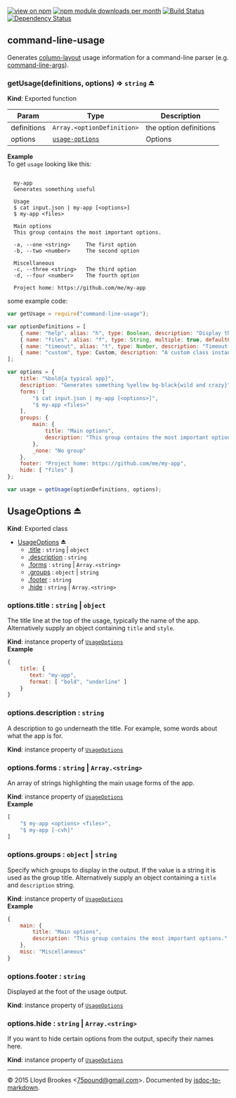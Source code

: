[![view on npm](http://img.shields.io/npm/v/command-line-usage.svg)](https://www.npmjs.org/package/command-line-usage)
[![npm module downloads per month](http://img.shields.io/npm/dm/command-line-usage.svg)](https://www.npmjs.org/package/command-line-usage)
[![Build Status](https://travis-ci.org/75lb/command-line-usage.svg?branch=master)](https://travis-ci.org/75lb/command-line-usage)
[![Dependency Status](https://david-dm.org/75lb/command-line-usage.svg)](https://david-dm.org/75lb/command-line-usage)

<a name="module_command-line-usage"></a>
## command-line-usage
Generates [column-layout](http://github.com/75lb/column-layout) usage information for a command-line parser (e.g. [command-line-args](http://github.com/75lb/command-line-args)).

<a name="exp_module_command-line-usage--getUsage"></a>
### getUsage(definitions, options) ⇒ <code>string</code> ⏏
**Kind**: Exported function  

| Param | Type | Description |
| --- | --- | --- |
| definitions | <code>Array.&lt;optionDefinition&gt;</code> | the option definitions |
| options | <code>[usage-options](#module_usage-options)</code> | Options |

**Example**  
To get `usage` looking like this:
```

  my-app
  Generates something useful

  Usage
  $ cat input.json | my-app [<options>]
  $ my-app <files>

  Main options
  This group contains the most important options.

  -a, --one <string>     The first option
  -b, --two <number>     The second option

  Miscellaneous
  -c, --three <string>   The third option
  -d, --four <number>    The fourth option

  Project home: https://github.com/me/my-app

```

some example code:
```js
var getUsage = require("command-line-usage");

var optionDefinitions = [
    { name: "help", alias: "h", type: Boolean, description: "Display this usage guide.", group: "main" },
    { name: "files", alias: "f", type: String, multiple: true, defaultOption: true, description: "The input files to process", group: "main" },
    { name: "timeout", alias: "t", type: Number, description: "Timeout value in ms", group: "main" },
    { name: "custom", type: Custom, description: "A custom class instance"}
];

var options = {
    title: "%bold{a typical app}",
    description: "Generates something %yellow bg-black{wild and crazy}",
    forms: [
        "$ cat input.json | my-app [<options>]",
        "$ my-app <files>"
    ],
    groups: {
        main: {
            title: "Main options",
            description: "This group contains the most important options."
        },
        _none: "No group"
    },
    footer: "Project home: https://github.com/me/my-app",
    hide: [ "files" ]
};

var usage = getUsage(optionDefinitions, options);
```


<a name="exp_module_usage-options--UsageOptions"></a>
## UsageOptions ⏏
**Kind**: Exported class  
* [UsageOptions](#exp_module_usage-options--UsageOptions) ⏏
  * [.title](#module_usage-options--UsageOptions+title) : <code>string</code> &#124; <code>object</code>
  * [.description](#module_usage-options--UsageOptions+description) : <code>string</code>
  * [.forms](#module_usage-options--UsageOptions+forms) : <code>string</code> &#124; <code>Array.&lt;string&gt;</code>
  * [.groups](#module_usage-options--UsageOptions+groups) : <code>object</code> &#124; <code>string</code>
  * [.footer](#module_usage-options--UsageOptions+footer) : <code>string</code>
  * [.hide](#module_usage-options--UsageOptions+hide) : <code>string</code> &#124; <code>Array.&lt;string&gt;</code>

<a name="module_usage-options--UsageOptions+title"></a>
### options.title : <code>string</code> &#124; <code>object</code>
The title line at the top of the usage, typically the name of the app. Alternatively supply an object containing `title` and `style`.

**Kind**: instance property of <code>[UsageOptions](#exp_module_usage-options--UsageOptions)</code>  
**Example**  
```js
{
    title: {
       text: "my-app",
       format: [ "bold", "underline" ]
    }
}
```
<a name="module_usage-options--UsageOptions+description"></a>
### options.description : <code>string</code>
A description to go underneath the title. For example, some words about what the app is for.

**Kind**: instance property of <code>[UsageOptions](#exp_module_usage-options--UsageOptions)</code>  
<a name="module_usage-options--UsageOptions+forms"></a>
### options.forms : <code>string</code> &#124; <code>Array.&lt;string&gt;</code>
An array of strings highlighting the main usage forms of the app.

**Kind**: instance property of <code>[UsageOptions](#exp_module_usage-options--UsageOptions)</code>  
**Example**  
```js
[
    "$ my-app <options> <files>",
    "$ my-app [-cvh]"
]
```
<a name="module_usage-options--UsageOptions+groups"></a>
### options.groups : <code>object</code> &#124; <code>string</code>
Specify which groups to display in the output. If the value is a string it is used as the group title. Alternatively supply an object containing a `title` and `description` string.

**Kind**: instance property of <code>[UsageOptions](#exp_module_usage-options--UsageOptions)</code>  
**Example**  
```js
{
    main: { 
        title: "Main options",
        description: "This group contains the most important options."
    },
    misc: "Miscellaneous"
}
```
<a name="module_usage-options--UsageOptions+footer"></a>
### options.footer : <code>string</code>
Displayed at the foot of the usage output.

**Kind**: instance property of <code>[UsageOptions](#exp_module_usage-options--UsageOptions)</code>  
<a name="module_usage-options--UsageOptions+hide"></a>
### options.hide : <code>string</code> &#124; <code>Array.&lt;string&gt;</code>
If you want to hide certain options from the output, specify their names here.

**Kind**: instance property of <code>[UsageOptions](#exp_module_usage-options--UsageOptions)</code>  


* * *

&copy; 2015 Lloyd Brookes \<75pound@gmail.com\>. Documented by [jsdoc-to-markdown](https://github.com/75lb/jsdoc-to-markdown).
